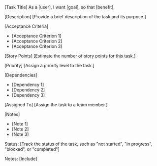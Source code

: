 [Task Title]
As a [user], I want [goal], so that [benefit].

[Description]
[Provide a brief description of the task and its purpose.]

[Acceptance Criteria]
- [Acceptance Criterion 1]
- [Acceptance Criterion 2]
- [Acceptance Criterion 3]

[Story Points]
[Estimate the number of story points for this task.]

[Priority]
[Assign a priority level to the task.]

[Dependencies]
- [Dependency 1]
- [Dependency 2]
- [Dependency 3]

[Assigned To]
[Assign the task to a team member.]

[Notes]
- [Note 1]
- [Note 2]
- [Note 3]


Status: [Track the status of the task, such as "not started", "in progress", "blocked", or "completed"]

Notes: [Include]
